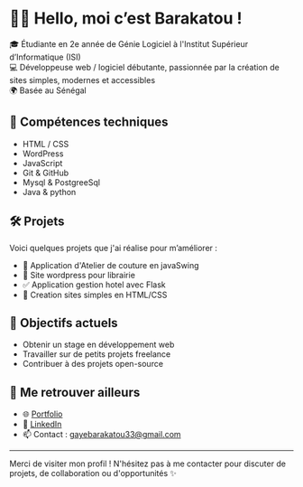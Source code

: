 # 👋🏾 Hello, moi c’est Barakatou !

🎓 Étudiante en 2e année de Génie Logiciel à l'Institut Supérieur d’Informatique (ISI)  
💻 Développeuse web / logiciel débutante, passionnée par la création de sites simples, modernes et accessibles  
🌍 Basée au Sénégal  

## 🚀 Compétences techniques
- HTML / CSS
- WordPress
- JavaScript 
- Git & GitHub
- Mysql & PostgreeSql
- Java & python 

## 🛠 Projets
Voici quelques projets que j'ai réalise pour m’améliorer :
- 💼 Application d'Atelier de couture en javaSwing
- 📝 Site wordpress pour librairie
- ✅ Application gestion hotel avec Flask
- 🎨 Creation sites simples en HTML/CSS

## 📌 Objectifs actuels
- Obtenir un stage en développement web
- Travailler sur de petits projets freelance
- Contribuer à des projets open-source

## 🔗 Me retrouver ailleurs
- 🌐 [Portfolio](https://monportfolio-dev.netlify.app/)
- 💼 [LinkedIn](https://www.linkedin.com/in/barakatou-gaye-587191261?utm_source=share&utm_campaign=share_via&utm_content=profile&utm_medium=ios_app)
- 📫 Contact : [gayebarakatou33@gmail.com](gayebarakatou33@gmail.com)

---

Merci de visiter mon profil ! N'hésitez pas à me contacter pour discuter de projets, de collaboration ou d'opportunités ✨
